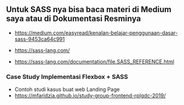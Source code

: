 ## Untuk SASS nya bisa baca materi di Medium saya atau di Dokumentasi Resminya

 - https://medium.com/easyread/kenalan-belajar-penggunaan-dasar-sass-9453ca64c991

 - https://sass-lang.com/

 - https://sass-lang.com/documentation/file.SASS_REFERENCE.html
 
 
 
 ### Case Study Implementasi Flexbox + SASS

- Contoh studi kasus buat web Landing Page
- https://mfaridzia.github.io/study-group-frontend-rplgdc-2019/

